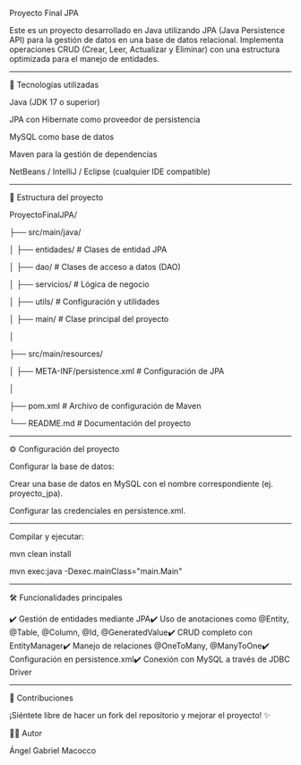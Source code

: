 Proyecto Final JPA

Este es un proyecto desarrollado en Java utilizando JPA (Java Persistence API) para la gestión de datos en una base de datos relacional. Implementa operaciones CRUD (Crear, Leer, Actualizar y Eliminar) con una estructura optimizada para el manejo de entidades.

----------------------------------------------------------------------

🚀 Tecnologías utilizadas

Java (JDK 17 o superior)

JPA con Hibernate como proveedor de persistencia

MySQL como base de datos

Maven para la gestión de dependencias

NetBeans / IntelliJ / Eclipse (cualquier IDE compatible)

----------------------------------------------------------------------

📂 Estructura del proyecto

ProyectoFinalJPA/

├── src/main/java/

│   ├── entidades/        # Clases de entidad JPA

│   ├── dao/              # Clases de acceso a datos (DAO)

│   ├── servicios/        # Lógica de negocio

│   ├── utils/            # Configuración y utilidades

│   ├── main/             # Clase principal del proyecto

│

├── src/main/resources/

│   ├── META-INF/persistence.xml  # Configuración de JPA

│

├── pom.xml             # Archivo de configuración de Maven

└── README.md           # Documentación del proyecto

----------------------------------------------------------------------

⚙️ Configuración del proyecto

Configurar la base de datos:

Crear una base de datos en MySQL con el nombre correspondiente (ej. proyecto_jpa).

Configurar las credenciales en persistence.xml.

----------------------------------------------------------------------

Compilar y ejecutar:

mvn clean install

mvn exec:java -Dexec.mainClass="main.Main"

----------------------------------------------------------------------

🛠️ Funcionalidades principales

✔️ Gestión de entidades mediante JPA✔️ Uso de anotaciones como @Entity, @Table, @Column, @Id, @GeneratedValue✔️ CRUD completo con EntityManager✔️ Manejo de relaciones @OneToMany, @ManyToOne✔️ Configuración en persistence.xml✔️ Conexión con MySQL a través de JDBC Driver

----------------------------------------------------------------------

📌 Contribuciones

¡Siéntete libre de hacer un fork del repositorio y mejorar el proyecto! ✨

👨‍💻 Autor

Ángel Gabriel Macocco
